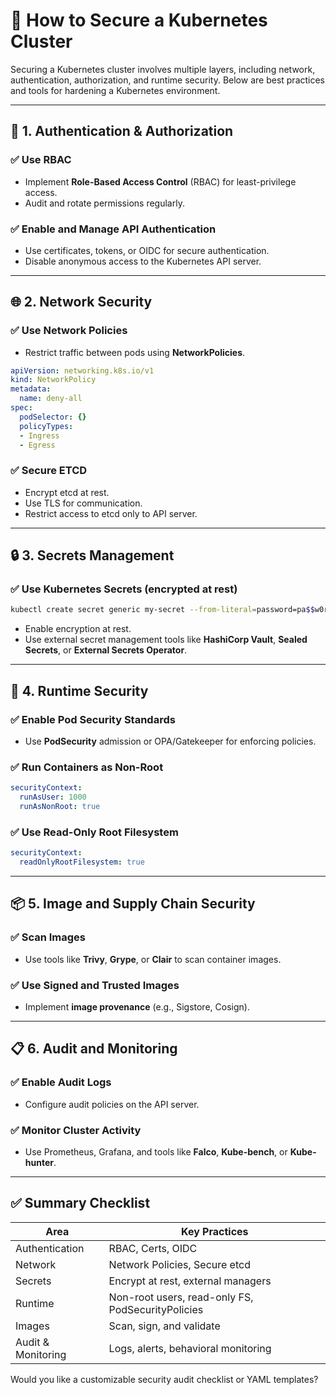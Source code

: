# 🔐 How to Secure a Kubernetes Cluster

Securing a Kubernetes cluster involves multiple layers, including network, authentication, authorization, and runtime security. Below are best practices and tools for hardening a Kubernetes environment.

---

## 🧱 1. Authentication & Authorization

### ✅ Use RBAC

* Implement **Role-Based Access Control** (RBAC) for least-privilege access.
* Audit and rotate permissions regularly.

### ✅ Enable and Manage API Authentication

* Use certificates, tokens, or OIDC for secure authentication.
* Disable anonymous access to the Kubernetes API server.

---

## 🌐 2. Network Security

### ✅ Use Network Policies

* Restrict traffic between pods using **NetworkPolicies**.

```yaml
apiVersion: networking.k8s.io/v1
kind: NetworkPolicy
metadata:
  name: deny-all
spec:
  podSelector: {}
  policyTypes:
  - Ingress
  - Egress
```

### ✅ Secure ETCD

* Encrypt etcd at rest.
* Use TLS for communication.
* Restrict access to etcd only to API server.

---

## 🔒 3. Secrets Management

### ✅ Use Kubernetes Secrets (encrypted at rest)

```bash
kubectl create secret generic my-secret --from-literal=password=pa$$w0rd
```

* Enable encryption at rest.
* Use external secret management tools like **HashiCorp Vault**, **Sealed Secrets**, or **External Secrets Operator**.

---

## 🧪 4. Runtime Security

### ✅ Enable Pod Security Standards

* Use **PodSecurity** admission or OPA/Gatekeeper for enforcing policies.

### ✅ Run Containers as Non-Root

```yaml
securityContext:
  runAsUser: 1000
  runAsNonRoot: true
```

### ✅ Use Read-Only Root Filesystem

```yaml
securityContext:
  readOnlyRootFilesystem: true
```

---

## 📦 5. Image and Supply Chain Security

### ✅ Scan Images

* Use tools like **Trivy**, **Grype**, or **Clair** to scan container images.

### ✅ Use Signed and Trusted Images

* Implement **image provenance** (e.g., Sigstore, Cosign).

---

## 📋 6. Audit and Monitoring

### ✅ Enable Audit Logs

* Configure audit policies on the API server.

### ✅ Monitor Cluster Activity

* Use Prometheus, Grafana, and tools like **Falco**, **Kube-bench**, or **Kube-hunter**.

---

## ✅ Summary Checklist

| Area               | Key Practices                                     |
| ------------------ | ------------------------------------------------- |
| Authentication     | RBAC, Certs, OIDC                                 |
| Network            | Network Policies, Secure etcd                     |
| Secrets            | Encrypt at rest, external managers                |
| Runtime            | Non-root users, read-only FS, PodSecurityPolicies |
| Images             | Scan, sign, and validate                          |
| Audit & Monitoring | Logs, alerts, behavioral monitoring               |

Would you like a customizable security audit checklist or YAML templates?
